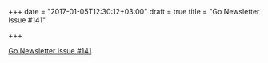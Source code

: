 +++
date = "2017-01-05T12:30:12+03:00"
draft = true
title = "Go Newsletter Issue #141"

+++

<p><a href="http://golangweekly.com/issues/141">Go Newsletter Issue #141</a></p>
